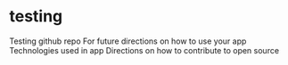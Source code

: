 # testing
Testing github repo
For future directions on how to use your app
Technologies used in app
Directions on how to contribute to open source

